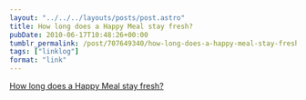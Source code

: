 ```yaml
---
layout: "../../../layouts/posts/post.astro"
title: How long does a Happy Meal stay fresh?
pubDate: 2010-06-17T10:48:26+00:00
tumblr_permalink: /post/707649340/how-long-does-a-happy-meal-stay-fresh
tags: ["linklog"]
format: "link"
---
```


[How long does a Happy Meal stay fresh?][1]

[1]: http://www.getfitokc.com/2010/05/04/how-long-can-does-happy-meal-stay-fresh/
